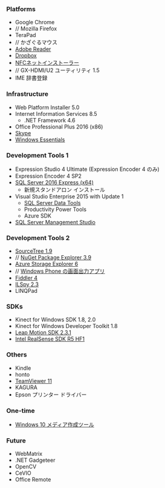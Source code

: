 ### Platforms
* Google Chrome
* // Mozilla Firefox
* TeraPad
* // かざぐるマウス
* [Adobe Reader](https://get.adobe.com/jp/reader/)
* [Dropbox](https://www.dropbox.com/)
* [NFCネットインストーラー](http://www.sony.co.jp/Products/felica/consumer/download/netinstaller.html)
* // GX-HDMI/U2 ユーティリティ 1.5
* IME 辞書登録

### Infrastructure
* Web Platform Installer 5.0
* Internet Information Services 8.5
  * .NET Framework 4.6
* Office Professional Plus 2016 (x86)
* [Skype](http://www.skype.com/)
* [Windows Essentials](http://windows.microsoft.com/ja-jp/windows-live/essentials)

### Development Tools 1
* Expression Studio 4 Ultimate (Expression Encoder 4 のみ)
* Expression Encoder 4 SP2
* [SQL Server 2016 Express (x64)](https://www.microsoft.com/ja-JP/download/details.aspx?id=52679)
  * 新規スタンドアロン インストール
* Visual Studio Enterprise 2015 with Update 1
  * [SQL Server Data Tools](https://msdn.microsoft.com/ja-JP/library/mt204009.aspx)
  * Productivity Power Tools
  * Azure SDK
* [SQL Server Management Studio](https://msdn.microsoft.com/ja-jp/library/mt238290.aspx)

### Development Tools 2
* [SourceTree 1.9](http://www.sourcetreeapp.com/)
* // [NuGet Package Explorer 3.9](http://npe.codeplex.com/)
* [Azure Storage Explorer 6](http://azurestorageexplorer.codeplex.com/)
* // [Windows Phone の画面出力アプリ](http://www.microsoft.com/ja-jp/download/details.aspx?id=42648)
* [Fiddler 4](http://www.telerik.com/fiddler)
* [ILSpy 2.3](http://ilspy.net/)
* LINQPad

### SDKs
* Kinect for Windows SDK 1.8, 2.0
* Kinect for Windows Developer Toolkit 1.8
* [Leap Motion SDK 2.3.1](https://developer.leapmotion.com/)
* [Intel RealSense SDK R5 HF1](https://software.intel.com/en-us/intel-realsense-sdk)

### Others
* Kindle
* honto
* [TeamViewer 11](https://www.teamviewer.com/)
* KAGURA
* Epson プリンター ドライバー

### One-time
* [Windows 10 メディア作成ツール](https://www.microsoft.com/ja-jp/software-download/windows10)

### Future
* WebMatrix
* .NET Gadgeteer
* OpenCV
* CeVIO
* Office Remote

